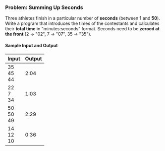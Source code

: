 ### Problem: Summing Up Seconds

Three athletes finish in a particular number of **seconds** (between **1** and **50**). Write a program that introduces the times of the contestants and calculates their **total time** in "minutes:seconds" format. Seconds need to be **zeroed at the front** (2 -> "02", 7 -> "07", 35 -> "35").

#### Sample Input and Output

| Input | Output |
| --- | ---- |
| 35<br>45<br>44 | 2:04 |
| 22<br>7<br>34 | 1:03 |
| 50<br>50<br>49 | 2:29 |
| 14<br>12<br>10 | 0:36 |

